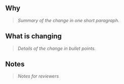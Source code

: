 ## Why

> _Summary of the change in one short paragraph._

## What is changing

> _Details of the change in bullet points._

## Notes

> _Notes for reviewers_
